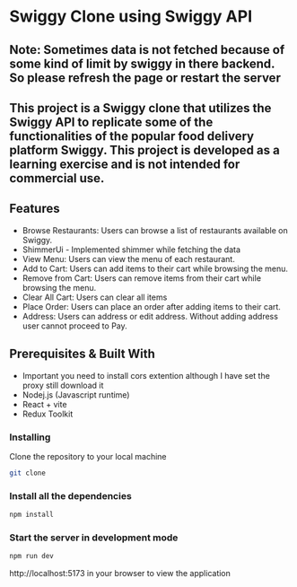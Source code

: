 # Swiggy Clone using Swiggy API

## Note: Sometimes data is not fetched because of some kind of limit by swiggy in there backend. So please refresh the page or restart the server


## This project is a Swiggy clone that utilizes the Swiggy API to replicate some of the functionalities of the popular food delivery platform Swiggy. This project is developed as a learning exercise and is not intended for commercial use.



## Features
- Browse Restaurants: Users can browse a list of restaurants available on Swiggy.
- ShimmerUi - Implemented shimmer while fetching the data
- View Menu: Users can view the menu of each restaurant.
- Add to Cart: Users can add items to their cart while browsing the menu.
- Remove from Cart: Users can remove items from their cart while browsing the menu.
- Clear All Cart: Users can clear all items 
- Place Order: Users can place an order after adding items to their cart.
- Address: Users can address or edit address. Without adding address user cannot proceed to Pay.  


## Prerequisites & Built With
- Important you need to install cors extention although I have set the proxy still download it
- Nodej.js (Javascript runtime)
- React + vite
- Redux Toolkit

### Installing 
Clone the repository to your local machine
```bash
git clone 

```

### Install all the dependencies
```bash
npm install
```

### Start the server in development mode
```bash
npm run dev
```

http://localhost:5173 in your browser to view the application

